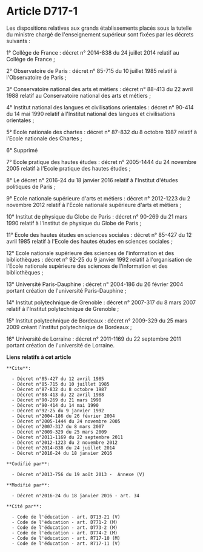 # Article D717-1

Les dispositions relatives aux grands établissements placés sous la tutelle du ministre chargé de l'enseignement supérieur
sont fixées par les décrets suivants : 

1° Collège de France : décret n° 2014-838 du 24 juillet 2014 relatif au Collège de France ; 

2° Observatoire de Paris : décret n° 85-715 du 10 juillet 1985 relatif à l'Observatoire de Paris ; 

3° Conservatoire national des arts et métiers : décret n° 88-413 du 22 avril 1988 relatif au Conservatoire national des arts
et métiers ; 

4° Institut national des langues et civilisations orientales : décret n° 90-414 du 14 mai 1990 relatif à l'Institut national
des langues et civilisations orientales ; 

5° Ecole nationale des chartes : décret n° 87-832 du 8 octobre 1987 relatif à l'Ecole nationale des Chartes ; 

6° Supprimé 

7° Ecole pratique des hautes études : décret n° 2005-1444 du 24 novembre 2005 relatif à l'Ecole pratique des hautes études ; 

8° Le décret n° 2016-24 du 18 janvier 2016 relatif à l'Institut d'études politiques de Paris ; 

9° Ecole nationale supérieure d'arts et métiers : décret n° 2012-1223 du 2 novembre 2012 relatif à l'Ecole nationale
supérieure d'arts et métiers ; 

10° Institut de physique du Globe de Paris : décret n° 90-269 du 21 mars 1990 relatif à l'Institut de physique du Globe de
Paris ; 

11° Ecole des hautes études en sciences sociales : décret n° 85-427 du 12 avril 1985 relatif à l'Ecole des hautes études en
sciences sociales ; 

12° Ecole nationale supérieure des sciences de l'information et des bibliothèques : décret n° 92-25 du 9 janvier 1992 relatif
à l'organisation de l'Ecole nationale supérieure des sciences de l'information et des bibliothèques ; 

13° Université Paris-Dauphine : décret n° 2004-186 du 26 février 2004 portant création de l'université Paris-Dauphine ; 

14° Institut polytechnique de Grenoble : décret n° 2007-317 du 8 mars 2007 relatif à l'Institut polytechnique de Grenoble ; 

15° Institut polytechnique de Bordeaux : décret n° 2009-329 du 25 mars 2009 créant l'Institut polytechnique de Bordeaux ; 

16° Université de Lorraine : décret n° 2011-1169 du 22 septembre 2011 portant création de l'université de Lorraine.

**Liens relatifs à cet article**

	**Cite**:

	  - Décret n°85-427 du 12 avril 1985
	  - Décret n°85-715 du 10 juillet 1985
	  - Décret n°87-832 du 8 octobre 1987
	  - Décret n°88-413 du 22 avril 1988
	  - Décret n°90-269 du 21 mars 1990
	  - Décret n°90-414 du 14 mai 1990
	  - Décret n°92-25 du 9 janvier 1992
	  - Décret n°2004-186 du 26 février 2004
	  - Décret n°2005-1444 du 24 novembre 2005
	  - Décret n°2007-317 du 8 mars 2007
	  - Décret n°2009-329 du 25 mars 2009
	  - Décret n°2011-1169 du 22 septembre 2011
	  - Décret n°2012-1223 du 2 novembre 2012
	  - Décret n°2014-838 du 24 juillet 2014
	  - Décret n°2016-24 du 18 janvier 2016

	**Codifié par**:

	  - Décret n°2013-756 du 19 août 2013 -  Annexe (V)

	**Modifié par**:

	  - Décret n°2016-24 du 18 janvier 2016 - art. 34

	**Cité par**:

	  - Code de l'éducation - art. D713-21 (V)
	  - Code de l'éducation - art. D771-2 (M)
	  - Code de l'éducation - art. D773-2 (M)
	  - Code de l'éducation - art. D774-2 (M)
	  - Code de l'éducation - art. R717-10 (M)
	  - Code de l'éducation - art. R717-11 (V)
